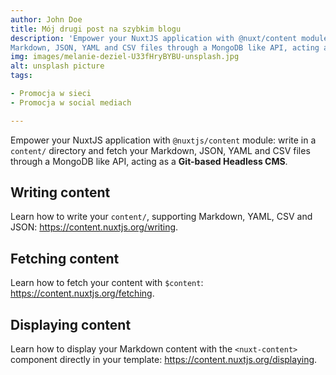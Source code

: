 ```yaml
---
author: John Doe
title: Mój drugi post na szybkim blogu
description: 'Empower your NuxtJS application with @nuxt/content module: write in a content/ directory and fetch your
Markdown, JSON, YAML and CSV files through a MongoDB like API, acting as a Git-based Headless CMS.'
img: images/melanie-deziel-U33fHryBYBU-unsplash.jpg
alt: unsplash picture
tags:

- Promocja w sieci
- Promocja w social mediach

---
```


Empower your NuxtJS application with `@nuxtjs/content` module: write in a `content/` directory and fetch your Markdown,
JSON, YAML and CSV files through a MongoDB like API, acting as a **Git-based Headless CMS**.

## Writing content

Learn how to write your `content/`, supporting Markdown, YAML, CSV and JSON: https://content.nuxtjs.org/writing.

## Fetching content

Learn how to fetch your content with `$content`: https://content.nuxtjs.org/fetching.

## Displaying content

Learn how to display your Markdown content with the `<nuxt-content>` component directly in your
template: https://content.nuxtjs.org/displaying.
